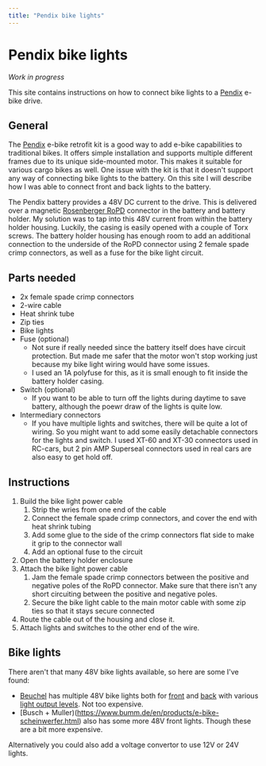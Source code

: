 ```yaml
---
title: "Pendix bike lights"
---
```


# Pendix bike lights

*Work in progress*

This site contains instructions on how to connect bike lights to a [Pendix](https://pendix.com) e-bike drive.

## General

The [Pendix](https://pendix.com) e-bike retrofit kit is a good way to add e-bike capabilities to traditional bikes. It offers simple installation and supports multiple different frames due to its unique side-mounted motor. This makes it suitable for various cargo bikes as well. One issue with the kit is that it doesn't support any way of connecting bike lights to the battery. On this site I will describe how I was able to connect front and back lights to the battery.

The Pendix battery provides a 48V DC current to the drive. This is delivered over a magnetic [Rosenberger RoPD](https://www.rosenberger.com/product/ropd/) connector in the battery and battery holder. My solution was to tap into this 48V current from within the battery holder housing. Luckily, the casing is easily opened with a couple of Torx screws. The battery holder housing has enough room to add an additional connection to the underside of the RoPD connector using 2 female spade crimp connectors, as well as a fuse for the bike light circuit.

## Parts needed

- 2x female spade crimp connectors
- 2-wire cable
- Heat shrink tube
- Zip ties
- Bike lights
- Fuse (optional)
    - Not sure if really needed since the battery itself does have circuit protection. But made me safer that the motor won't stop working just because my bike light wiring would have some issues.
    - I used an 1A polyfuse for this, as it is small enough to fit inside the battery holder casing.
- Switch (optional)
    - If you want to be able to turn off the lights during daytime to save battery, although the poewr draw of the lights is quite low.
- Intermediary connectors
    - If you have multiple lights and switches, there will be quite a lot of wiring. So you might want to add some easily detachable connectors for the lights and switch. I used XT-60 and XT-30 connectors used in RC-cars, but 2 pin AMP Superseal connectors used in real cars are also easy to get hold off.

## Instructions

1. Build the bike light power cable
    1. Strip the wries from one end of the cable
    2. Connect the female spade crimp connectors, and cover the end with heat shrink tubing
    3. Add some glue to the side of the crimp connectors flat side to make it grip to the connector wall
    4. Add an optional fuse to the circuit
3. Open the battery holder enclosure
4. Attach the bike light power cable
    1. Jam the female spade crimp connectors between the positive and negative poles of the RoPD connector. Make sure that there isn't any short circuiting between the positive and negative poles.
    2. Secure the bike light cable to the main motor cable with some zip ties so that it stays secure connected
5. Route the cable out of the housing and close it.
6. Attach lights and switches to the other end of the wire.

## Bike lights

There aren't that many 48V bike lights available, so here are some I've found:
- [Beuchel](https://buechel-online.com/en/bicycle-lighting/) has multiple 48V bike lights both for [front](https://buechel-online.com/en/shiny-80/) and [back](https://buechel-online.com/en/z-fire-mini/) with various [light output levels](https://buechel-online.com/en/shiny-120/). Not too expensive.
- [Busch + Muller)(https://www.bumm.de/en/products/e-bike-scheinwerfer.html) also has some more 48V front lights. Though these are a bit more expensive.

Alternatively you could also add a voltage convertor to use 12V or 24V lights.
